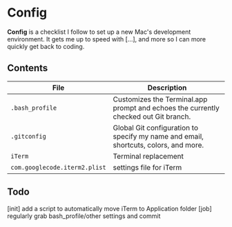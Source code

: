# Config

**Config** is a checklist I follow to set up a new Mac's development environment. It gets me up to speed with [...], and more so I can more quickly get back to coding.

## Contents

| File | Description |
| --- | --- |
| `.bash_profile` | Customizes the Terminal.app prompt and echoes the currently checked out Git branch. |
| `.gitconfig` | Global Git configuration to specify my name and email, shortcuts, colors, and more. |
| `iTerm` | Terminal replacement |
| `com.googlecode.iterm2.plist` | settings file for iTerm |

## Todo
[init] add a script to automatically move iTerm to Application folder
[job] regularly grab bash_profile/other settings and commit

